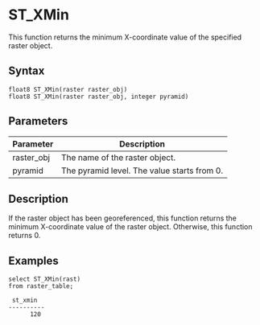 # ST\_XMin

This function returns the minimum X-coordinate value of the specified raster object.

## Syntax

```
float8 ST_XMin(raster raster_obj)
float8 ST_XMin(raster raster_obj, integer pyramid)
```

## Parameters

|Parameter|Description|
|---------|-----------|
|raster\_obj|The name of the raster object.|
|pyramid|The pyramid level. The value starts from 0.|

## Description

If the raster object has been georeferenced, this function returns the minimum X-coordinate value of the raster object. Otherwise, this function returns 0.

## Examples

```
select ST_XMin(rast)
from raster_table;

 st_xmin  
----------
      120 
```


